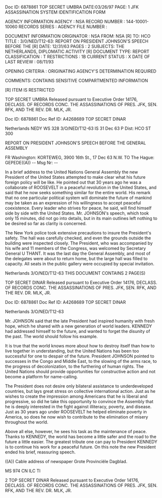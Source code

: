 Doc ID: 6878861
TOP SECRET UMBRA
DATE:03/26/97
PAGE: 1
JFK ASSASSINATION SYSTEM
IDENTIFICATION FORM

AGENCY INFORMATION
AGENCY : NSA
RECORD NUMBER : 144-10001-10060
RECORDS SERIES :
AGENCY FILE NUMBER :

DOCUMENT INFORMATION
ORIGINATOR : NSA
FROM: NSA [R]
TO: HCO
TITLE :
3/0/NED/T12-63: REPORT ON PRESIDENT JOHNSON'S SPEECH BEFORE THE [R]
DATE: 12/31/63
PAGES : 2
SUBJECTS:
THE NETHERLANDS, DIPLOMATIC ACTIVITY [R]
DOCUMENT TYPE: REPORT
CLASSIFICATION : T
RESTRICTIONS : 1B
CURRENT STATUS : X
DATE OF LAST REVIEW : 08/11/93

OPENING CRITERIA :
ORIGINATING AGENCY'S DETERMINATION REQUIRED

COMMENTS:
CONTAINS SENSITIVE COMPARTMENTED INFORMATION

[R] ITEM IS RESTRICTED

TOP SECRET UMBRA
Released pursuant to Executive Order 14176, DECLASS. OF RECORDS CONC. THE ASSASSINATIONS OF PRES. JFK, SEN.
RFK, AND THE REV. DR. MLK, JR.

Doc ID: 6878861
Doc Ref ID: A4268689
TOP SECRET DINAR

Netherlands NEDY WS 328 3/O/NED/T12-63
IS 31 Dec 63 P
Dist: HCO
ST 300

REPORT ON PRESIDENT JOHNSON'S SPEECH BEFORE THE GENERAL ASSEMBLY

FR Washington: KORTEWEG, 3900 16th St., 17 Dec 63
N.W.
TO The Hague: GEPEDE((A)) --
Msg Nr: --

In a brief address to the United Nations General Assembly
the new President of the United States attempted to make clear
what his future foreign policy will be like. He pointed out
that 30 years ago he was a collaborate of ROOSEVELT in a peaceful
revolution in the United States, and said that he now seeks
something similar for the entire world. His remark that no one
particular political system will dominate the future of mankind
may be taken as an expression of his willingness to accept
peaceful coexistence. Every leader who strives for peace, he
said, will find himself side by side with the United States.
Mr. JOHNSON's speech, which took only 15 minutes, did not
go into details, but in its main outlines left nothing to be
desired so far as clarity is concerned.

The New York police took extensive precautions to insure
the President's safety. The hall was carefully checked, and
even the grounds outside the building were inspected closely.
The President, who was accompanied by his wife and 11 members
of the Congress, was welcomed by Secretary General U THANT.
It was the last day the General Assembly, and most of the
delegates were about to return home, but the large hall was
filled to capacity. All seats in the public gallery were
occupied by special invitation.

Netherlands 3/O/NED/T12-63
THIS DOCUMENT CONTAINS 2 PAGE(S)

TOP SECRET DINAR
Released pursuant to Executive Order 14176, DECLASS. OF RECORDS CONC. THE ASSASSINATIONS OF PRES. JFK, SEN.
RFK, AND THE REV. DR. MLK, JR.

Doc ID: 6878861
Doc Ref ID: A4268689
TOP SECRET DINAR

Netherlands 3/O/NED/T12-63

Mr. JOHNSON said that the late President had inspired humanity
with fresh hope, which he shared with a new generation of world
leaders. KENNEDY had addressed himself to the future, and
wanted to forget the disunity of the past. The world should
follow his example.

It is true that the world knows more about how to destroy
itself than how to live together in understanding, but the
United Nations has been too successful for one to despair of the
future. President JOHNSON pointed to successes in the Congo
and Middle East, to the slowing of the arms race, to the progress
of decolonization, to the furthering of human rights. The
United Nations should provide opportunities for constructive
action and not become a platform for name-calling.

The President does not desire only bilateral assistance to
underdeveloped countries, but lays great stress on collective
international action. Just as he wishes to create the impression
among Americans that he is liberal and progressive, so did he
take this opportunity to convince the Assembly that he is deeply
interested in the fight against illiteracy, poverty, and disease.
Just as 30 years ago under ROOSEVELT he helped eliminate poverty
in America, so does he now wish to contribute to the elimination
of misery throughout the world.

Above all else, however, he sees his task as the maintenance
of peace. Thanks to KENNEDY, the world has become a little
safer and the road to the future a little easier. The greatest
tribute one can pay to President KENNEDY is to continue his work
for a peaceful future. On this note the new President ended his
brief, reassuring speech.

((A)) Cable address of newspaper Grote Provinciële Dagblad.

MS 974 CN ILC TI

2
TOP SECRET DINAR
Released pursuant to Executive Order 14176, DECLASS. OF RECORDS CONC. THE ASSASSINATIONS OF PRES. JFK, SEN.
RFK, AND THE REV. DR. MLK, JR.
